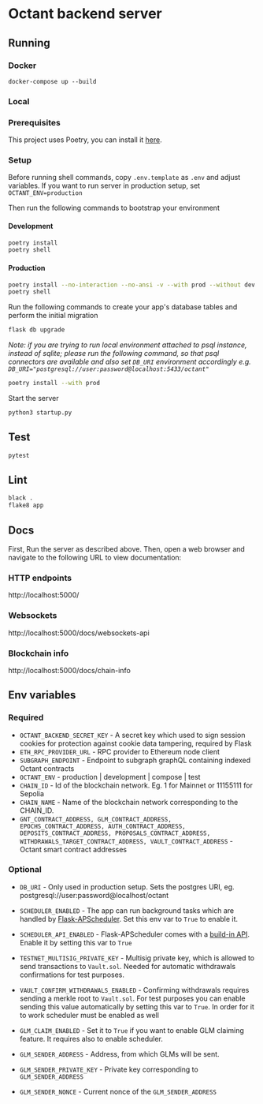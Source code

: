 # Octant backend server

## Running

### Docker
```
docker-compose up --build
```

### Local

### Prerequisites

This project uses Poetry, you can install it [here](https://python-poetry.org/docs/#installation).

### Setup

Before running shell commands, copy `.env.template` as `.env` and adjust variables. If you want to run server in production setup, set `OCTANT_ENV=production`

Then run the following commands to bootstrap your environment

#### Development
```bash
poetry install
poetry shell
```

#### Production
```bash
poetry install --no-interaction --no-ansi -v --with prod --without dev
poetry shell
```

Run the following commands to create your app's
database tables and perform the initial migration

```bash
flask db upgrade
```

*Note: if you are trying to run local environment attached to psql instance,
instead of sqlite; please run the following command, so that psql connectors are available
and also set `DB_URI` environment accordingly e.g. `DB_URI="postgresql://user:password@localhost:5433/octant"`*

```bash
poetry install --with prod
```

Start the server

```bash
python3 startup.py
```

## Test
```bash
pytest
```

## Lint
```bash
black .
flake8 app
```

## Docs
First, Run the server as described above. Then, open a web browser and navigate to the following URL to view documentation:

### HTTP endpoints
http://localhost:5000/

### Websockets
http://localhost:5000/docs/websockets-api

### Blockchain info
http://localhost:5000/docs/chain-info


## Env variables

### Required

- `OCTANT_BACKEND_SECRET_KEY` - A secret key which used to sign session cookies for protection against cookie data tampering, required by Flask
- `ETH_RPC_PROVIDER_URL` - RPC provider to Ethereum node client
- `SUBGRAPH_ENDPOINT` - Endpoint to subgraph graphQL containing indexed Octant contracts
- `OCTANT_ENV` - production | development | compose | test
- `CHAIN_ID` - Id of the blockchain network. Eg. 1 for Mainnet or 11155111 for Sepolia
- `CHAIN_NAME` - Name of the blockchain network corresponding to the CHAIN_ID.
- `GNT_CONTRACT_ADDRESS, GLM_CONTRACT_ADDRESS, EPOCHS_CONTRACT_ADDRESS, AUTH_CONTRACT_ADDRESS, DEPOSITS_CONTRACT_ADDRESS, PROPOSALS_CONTRACT_ADDRESS, WITHDRAWALS_TARGET_CONTRACT_ADDRESS, VAULT_CONTRACT_ADDRESS` - Octant smart contract addresses



### Optional
- `DB_URI` - Only used in production setup. Sets the postgres URI, eg. postgresql://user:password@localhost/octant
- `SCHEDULER_ENABLED` - The app can run background tasks which are handled by [Flask-APScheduler](https://github.com/viniciuschiele/flask-apscheduler). Set this env var to `True` to enable it.
- `SCHEDULER_API_ENABLED` - Flask-APScheduler comes with a [build-in API](https://viniciuschiele.github.io/flask-apscheduler/rst/api.html). Enable it by setting this var to `True`
- `TESTNET_MULTISIG_PRIVATE_KEY` - Multisig private key, which is allowed to send transactions to `Vault.sol`. Needed for automatic withdrawals confirmations for test purposes.
- `VAULT_CONFIRM_WITHDRAWALS_ENABLED` - Confirming withdrawals requires sending a merkle root to `Vault.sol`. For test purposes you can enable sending this value automatically by setting this var to `True`. In order for it to work scheduler must be enabled as well


- `GLM_CLAIM_ENABLED` - Set it to `True` if you want to enable GLM claiming feature. It requires also to enable scheduler.
- `GLM_SENDER_ADDRESS` - Address, from which GLMs will be sent.
- `GLM_SENDER_PRIVATE_KEY` - Private key corresponding to `GLM_SENDER_ADDRESS`
- `GLM_SENDER_NONCE` - Current nonce of the `GLM_SENDER_ADDRESS`
